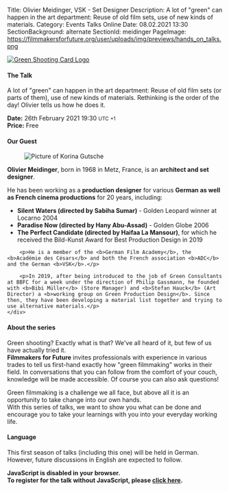 Title: Olivier Meidinger, VSK - Set Designer
Description: A lot of "green" can happen in the art department: Reuse of old film sets, use of new kinds of materials.
Category: Events Talks Online
Date: 08.02.2021 13:30
SectionBackground: alternate
SectionId: meidinger
PageImage: https://filmmakersforfuture.org/user/uploads/img/previews/hands_on_talks.png

<div class="row justify-content-center text-center">
	<div class="col-lg-7 col-md-10 mb-3">
			<a href="https://filmmakersforfuture.org/en/events"><img src="/user/uploads/img/posts/events/talks/2021/header_en.png" class="img-fluid" alt="Green Shooting Card Logo"></a>
	</div>
</div>

#### The Talk
A lot of "green" can happen in the art department: Reuse of old film sets (or parts of them), use of new kinds of materials. Rethinking is the order of the day! Olivier tells us how he does it.

**Date:** <span class="text-white date" data-time="2021-02-26T19:30:00+01:00">26th February 2021 19:30 <small>UTC +1</small></span>  
**Price:** Free

#### Our Guest

<div class="row justify-content-left text-left align-items-center">
	<div class="col-xl-3 col-lg-4 col-md-10 col-sm-10 col-10">
		<figure class="figure">
			<img src="/user/uploads/img/posts/events/talks/2021/olivier_meidinger.jpg" class="figure-img img-fluid" alt="Picture of Korina Gutsche">
		</figure>
	</div>
	<div class="col-xl col-lg text-white">
		<p><b>Olivier Meidinger</b>, born in 1968 in Metz, France, is an <b>architect and set designer</b>.</p>
		<p>He has been working as a <b>production designer</b> for various <b>German as well as French cinema productions</b> for 20 years, including:
			<ul>
				<li><b>Silent Waters (directed by Sabiha Sumar)</b> - Golden Leopard winner at Locarno 2004</li>
				<li><b>Paradise Now (directed by Hany Abu-Assad)</b> - Golden Globe 2006</li>
				<li><b>The Perfect Candidate (directed by Haifaa La Mansour)</b>, for which he received the Bild-Kunst Award for Best Production Design in 2019</li>
			</ul>
		</p>
		
		<p>He is a member of the <b>German Film Academy</b>, the <b>Académie des Césars</b> and both the French association <b>ADC</b> and the German <b>VSK</b>.</p>
		
		<p>In 2019, after being introduced to the job of Green Consultants at BBFC for a week under the direction of Philip Gassmann, he founded with <b>Bibi Müller</b> (Store Manager) and <b>Stefan Hauck</b> (Art Director) a <b>working group on Green Production Design</b>. Since then, they have been developing a material list together and trying to use alternative materials.</p>
	</div>
</div>


#### About the series
Green shooting? Exactly what is that? We've all heard of it, but few of us have actually tried it.  
**Filmmakers for Future** invites professionals with experience in various trades to tell us first-hand exactly how "green filmmaking" works in their field.
In conversations that you can follow from the comfort of your couch, knowledge will be made accessible. Of course you can also ask questions!  

Green filmmaking is a challenge we all face, but above all it is an opportunity to take change into our own hands.  
With this series of talks, we want to show you what can be done and encourage you to take your learnings with you into your everyday working life.

#### Language
This first season of talks (including this one) will be held in German. However, future discussions in English are expected to follow.


<link rel="stylesheet" type="text/css" href="https://events.fm4f.org/Fm4F/ne3pm/widget/v1.css">
<link rel="stylesheet" type="text/css" href="/user/themes/fm4ftheme/css/pretix.css">
<style>#meidinger .pretix-widget-availability-available, #meidinger .pretix-widget-item-price-col{display:none}</style>
<script type="text/javascript" src="https://events.fm4f.org/widget/v1.de-informal.js" async></script>

<div class="row justify-content-center">
	<pretix-widget class="col-xl-6 col-lg-6 col-md-8 col-sm-10 col-10" event="https://events.fm4f.org/Fm4F/ne3pm/"></pretix-widget>
	<noscript>
		<style> pretix-widget { display: none } </style>
		<div class="text-center text-white pt-2 pb-2">
			<b>JavaScript is disabled in your browser.<br>
				To register for the talk without JavaScript, please <a target="_blank" rel="noopener" href="https://events.fm4f.org/Fm4F/ne3pm/">click here</a>.</b>
		</div>
	</noscript>
</div>